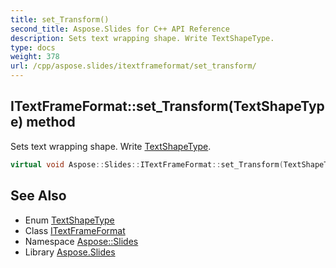 ```yaml
---
title: set_Transform()
second_title: Aspose.Slides for C++ API Reference
description: Sets text wrapping shape. Write TextShapeType.
type: docs
weight: 378
url: /cpp/aspose.slides/itextframeformat/set_transform/
---
```

## ITextFrameFormat::set_Transform(TextShapeType) method


Sets text wrapping shape. Write [TextShapeType](../../textshapetype/).

```cpp
virtual void Aspose::Slides::ITextFrameFormat::set_Transform(TextShapeType value)=0
```

## See Also

* Enum [TextShapeType](../textshapetype/)
* Class [ITextFrameFormat](./)
* Namespace [Aspose::Slides](../)
* Library [Aspose.Slides](../../)